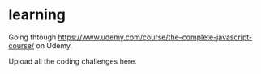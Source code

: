# learning
Going thtough https://www.udemy.com/course/the-complete-javascript-course/ on Udemy.
<p>Upload all the coding challenges here. 
